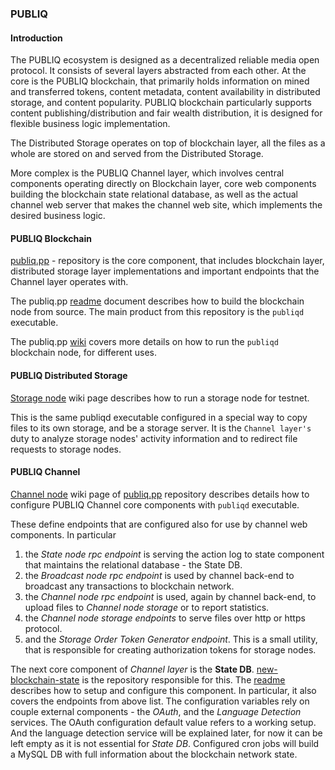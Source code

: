 ### PUBLIQ

#### Introduction
The PUBLIQ ecosystem is designed as a decentralized reliable media open protocol. It consists of several layers abstracted from each other. At the core is the PUBLIQ blockchain, that primarily holds information on mined and transferred tokens, content metadata, content availability in distributed storage, and content popularity. PUBLIQ blockchain particularly supports content publishing/distribution and fair wealth distribution, it is designed for flexible business logic implementation.

The Distributed Storage operates on top of blockchain layer, all the files as a whole are stored on and served from the Distributed Storage.

More complex is the PUBLIQ Channel layer, which involves central components operating directly on Blockchain layer, core web components building the blockchain state relational database, as well as the actual channel web server that makes the channel web site, which implements the desired business logic.

#### PUBLIQ Blockchain
[publiq.pp](https://github.com/publiqnet/publiq.pp "publiq.pp") - repository is the core component, that includes blockchain layer, distributed storage layer implementations and important endpoints that the Channel layer operates with.

The publiq.pp [readme](https://github.com/publiqnet/publiq.pp/blob/master/README.md "publiq.pp") document describes how to build the blockchain node from source. The main product from this repository is the `publiqd` executable.

The publiq.pp [wiki](https://github.com/publiqnet/publiq.pp/wiki "wiki") covers more details on how to run the `publiqd` blockchain node, for different uses.

#### PUBLIQ Distributed Storage
[Storage node](https://github.com/publiqnet/publiq.pp/wiki/1.6-Storage-node "wiki") wiki page describes how to run a storage node for testnet.

This is the same publiqd executable configured in a special way to copy files to its own storage, and be a storage server. It is the `Channel layer's` duty to analyze storage nodes' activity information and to redirect file requests to storage nodes.

#### PUBLIQ Channel
[Channel node](https://github.com/publiqnet/publiq.pp/wiki/1.7-Channel-setup "wiki") wiki page of [publiq.pp](https://github.com/publiqnet/publiq.pp "publiq.pp") repository describes details how to configure PUBLIQ Channel core components with `publiqd` executable.

These define endpoints that are configured also for use by channel web components.
In particular
1. the _State node rpc endpoint_ is serving the action log to state component that maintains the relational database - the State DB.
1. the _Broadcast node rpc endpoint_ is used by channel back-end to broadcast any transactions to blockchain network.
1. the _Channel node rpc endpoint_ is used, again by channel back-end, to upload files to _Channel node storage_ or to report statistics.
1. the _Channel node storage endpoints_ to serve files over http or https protocol.
1. and the _Storage Order Token Generator endpoint_. This is a small utility, that is responsible for creating authorization tokens for storage nodes.

The next core component of _Channel layer_ is the **State DB**. [new-blockchain-state](https://github.com/publiqnet/new-blockchain-state "new-blockchain-state") is the repository responsible for this. The [readme](https://github.com/publiqnet/new-blockchain-state/blob/master/README.md "new-blockchain-state") describes how to setup and configure this component. In particular, it also covers the endpoints from above list.
The configuration variables rely on couple external components - the _OAuth_, and the _Language Detection_ services. The OAuth configuration default value refers to a working setup. And the language detection service will be explained later, for now it can be left empty as it is not essential for _State DB_. Configured cron jobs will build a MySQL DB with full information about the blockchain network state.
